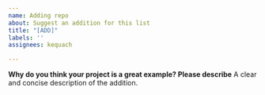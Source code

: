 ```yaml
---
name: Adding repo
about: Suggest an addition for this list
title: "[ADD]"
labels: ''
assignees: kequach

---
```


**Why do you think your project is a great example? Please describe**
A clear and concise description of the addition.
